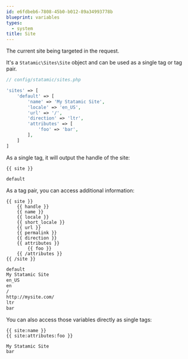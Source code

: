 ```yaml
---
id: e6fdbeb6-7808-45b0-b012-89a34993778b
blueprint: variables
types:
  - system
title: Site
---
```

The current site being targeted in the request.

It's a `Statamic\Sites\Site` object and can be used as a single tag or tag pair.

``` php
// config/statamic/sites.php

'sites' => [
    'default' => [
        'name' => 'My Statamic Site',
        'locale' => 'en_US',
        'url' => '/',
        'direction' => 'ltr',
        'attributes' => [
            'foo' => 'bar',
        ],
    ]
]
```

As a single tag, it will output the handle of the site:

```
{{ site }}
```

```html
default
```

As a tag pair, you can access additional information:

```
{{ site }}
    {{ handle }}
    {{ name }}
    {{ locale }}
    {{ short_locale }}
    {{ url }}
    {{ permalink }}
    {{ direction }}
    {{ attributes }}
        {{ foo }}
    {{ /attributes }}
{{ /site }}
```

```html
default
My Statamic Site
en_US
en
/
http://mysite.com/
ltr
bar
```

You can also access those variables directly as single tags:

```
{{ site:name }}
{{ site:attributes:foo }}
```

```html
My Statamic Site
bar
```
